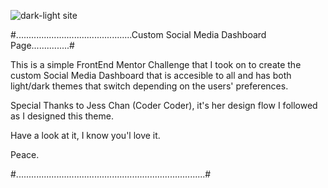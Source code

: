 ![dark-light site](https://github.com/user-attachments/assets/52a59fd2-8a41-410a-a062-840b672ff49c)


#..............................................Custom Social Media Dashboard Page...............#

This is a simple FrontEnd Mentor Challenge that I took on to create the custom Social Media Dashboard that is 
accesible to all and has both light/dark themes that switch depending on the users' preferences.

Special Thanks to Jess Chan (Coder Coder), it's her design flow I followed as I designed this theme. 

Have a look at it, I know you'l love it.

Peace.


#...........................................................................#
